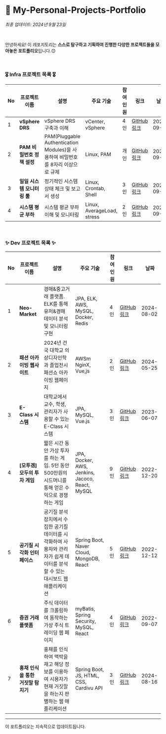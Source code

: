 # 🤔 My-Personal-Projects-Portfolio

*최종 업데이트: 2024년 9월 23일*

<br>

안녕하세요! 이 레포지토리는 **스스로 탐구하고 기획하여 진행한 다양한 프로젝트들을 모아놓은 포트폴리오**입니다.😊 <br>

<br>

### 🎖️ Infra 프로젝트 목록 🎖️

| No | 프로젝트 이름 | 설명 | 주요 기술 | 참여 인원 | 링크 | 날짜 |
|----|---------------|------|-----------|----------|------|------|
| 1  | **vSphere DRS**  | vSphere DRS 구축과 이해 | vCenter, vSphere | 4인 | [GitHub 링크](https://github.com/WooriFISA-VMware/vSphereDRS?tab=readme-ov-file) | 2024-09-13 |
| 2  | **PAM 비밀번호 정책 설정**  | PAM(Pluggable Authentication Modules)을 사용하여 비밀번호를 8자리 이상으로 규제 | Linux, PAM | 개인 | [GitHub 링크](https://github.com/jiione/PAM-Demo) | 2024-09-19 |
| 3  | **일일 시스템 모니터링 툴**  | 정기적인 시스템 상태 체크 및 보고서 생성 | Linux, Crontab, Shell | 3인 | [GitHub 링크](https://github.com/jiione/PAM-Demo) | 2024-09-20 |
| 4  | **시스템 평균 부하**  | 시스템 평균 부하 이해 및 모니터링 | Linux, AverageLoad, stress | 2인 | [GitHub 링크](https://github.com/jiione/AverageLoad-Demo) | 2024-09-23 |



<br>

### ✨ Dev 프로젝트 목록 ✨

| No | 프로젝트 이름 | 설명 | 주요 기술 | 참여 인원 | 링크 | 날짜 |
|----|---------------|------|-----------|----------|------|------|
| 1  | **Neo-Market** | 경매&중고거래 플랫폼. ELK를 통해 유저&경매 데이터 분석 및 모니터링 구현 | JPA, ELK, AWS, MySQL, Docker, Redis | 4인 | [GitHub 링크](https://github.com/Neo-Market) | 2024-08-02 |
| 2  | **패션 아카이빙 웹사이트** | 2024년 건국 대학교 의상디자인학과 졸업전시패션쇼 아카이빙 웹페이지 | AWSm NginX, Vue,js | 2인 | [GitHub 링크](https://github.com/FASHION-ARCHIVE/fashion) | 2024-05-25 |
| 3  | **E-Class 시스템** | 대학교에서 교수, 학생, 관리자가 사용할 수 있는 E-Class 시스템 | JPA, MySQL, Vue.js | 3인    | [GitHub 링크](https://github.com/jiione/new-klas-BE) | 2023-06-07 |
| 4  | **[모투겜] 모두의 투자 게임** | 짧은 시간 동안 가상 투자를 하는 게임. 5턴 동안 500만원의 시드머니를 통해 얻은 수익으로 경쟁하는 게임 | JPA, Docker, AWS, Jenkins, Jacoco, React, MySQL | 9인 | [GitHub 링크](https://github.com/orgs/Team-MTG/repositories) | 2022-12-20 |
| 5  | **공기질 시각화 인터페이스** | 공기질 분석 장치에서 수집한 공기질 데이터를 시각화하여 사용자와 관리자가 쉽게 데이터를 분석할 수 있는 대시보드 웹 애플리케이션 | Spring Boot, Naver Cloud, MongoDB, React | 5인 | [GitHub 링크](https://github.com/KW-TwoParkHanJungLim/Back-End) | 2022-12-12 |
| 6  | **증권 거래 플랫폼** | 주식 데이터를 크롤링하여 동작하는 가상 주식 트레이딩 웹 페이지 | myBatis, Spring Security, MySQL, React | 4인 | [GitHub 링크](https://github.com/KW-Database/Back-End) | 2022-09-07 |
| 7  | **홍채 인식을 통한 거짓말 탐지기** | 홍채를 인식하여 맥박을 재고 해당 정보를 이용하여 시용자가 현재 거짓말을 하는지 판별하는 웹 애플리케이션 | Spring Boot, JS, HTML, CSS, Cardivu API | 3인 | [GitHub 링크](https://github.com/orgs/API-SODE/repositories) | 2024-08-16 |



---

이 포트폴리오는 지속적으로 업데이트됩니다.
